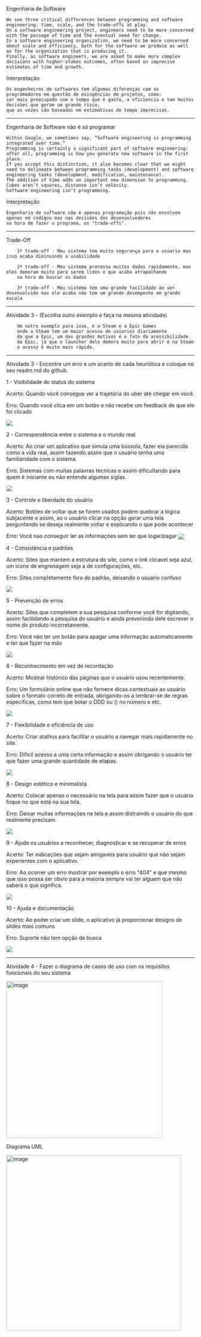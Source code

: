 Engenharia de Software
    
    We see three critical differences between programming and software engineering: time, scale, and the trade-offs at play. 
    On a software engineering project, engineers need to be more concerned with the passage of time and the eventual need for change. 
    In a software engineering organization, we need to be more concerned about scale and efficiency, both for the software we produce as well as for the organization that is producing it. 
    Finally, as software engineers, we are asked to make more complex decisions with higher-stakes outcomes, often based on imprecise estimates of time and growth.


Interpretação
    
    Os engenheiros de softwares tem algumas diferenças com os programadores em questão de exisgências de projetos, como: 
    ser mais preocupado com o tempo que é gasto, a eficiencia e tem muitos decisões que geram um grande risco, 
    que as vezes são baseadas em estimativas de tempo imprecisas.

------------------------------------------------

Engenharia de Software não é só programar
    
    Within Google, we sometimes say, “Software engineering is programming integrated over time.” 
    Programming is certainly a significant part of software engineering: after all, programming is how you generate new software in the first place. 
    If you accept this distinction, it also becomes clear that we might need to delineate between programming tasks (development) and software engineering tasks (development, modification, maintenance). 
    The addition of time adds an important new dimension to programming. Cubes aren’t squares, distance isn’t velocity. 
    Software engineering isn’t programming.

Interpretação
    
    Engenharia de software não é apenas programação pois não envolvem apenas em codígos mas nas decisões dos desenvolvedores
    na hora de fazer o programa, os "trade-offs".
    
------------------------------------------------

    
Trade-Off

        1º trade-off - Meu sistema tem muito segurança para o usúario mas isso acaba diminuindo a usabilidade
    
        2º trade-off - Meu sistema processa muitos dados rapidamente, mas eles demoram muito para serem lidos o que acaba atrapalhando
        na hora de buscar os dados
    
        3º trade-off - Meu sistema tem uma grande facilidade ao ser desenvolvido mas ele acaba não tem um grande desempenho em grande escala

------------------------------------------------

Atividade 3 - (Escolha outro exemplo e faça na mesma atividade)

        Um outro exemplo para isso, é a Steam e a Epic Games
        onde a Steam tem um maior acesso de usúarios diariamente
        do que a Epic, um dos grandes motivos é o fato da acessibilidade
        da Epic, já que o launcher dele demora muito para abrir e na Steam
        o acesso é muito mais rápido.
        
------------------------------------------------

Atividade 3 - Encontre um erro e um acerto de cada heurística e coloque no seu readm.md do github.

1 - Visibilidade do status do sistema
    
Acerto: Quando você consegue ver a trajetória do uber até chegar em você.
        
Erro: Quando você clica em um botão e não recebe um feedback de que ele foi clicado
        
<img align="center" src="https://github.com/GabrielBartolomeu1/Bertoti/assets/127538473/1feeb35a-11e8-4302-8c95-141bf85d83c6"/>

2 - Correspondência entre o sistema e o mundo real
    
Acerto: Ao criar um aplicativo que simula uma bússola, fazer ela parecida como a vida real, assim fazendo assim que o usuário tenha uma familiaridade com o sistema.
        
Erro: Sistemas com muitas palavras tecnicas e assim dificultando para quem é iniciante ou não entende algumas siglas.

<img align="center" src="https://github.com/GabrielBartolomeu1/Bertoti/assets/127538473/4261d23e-c7ba-44f0-94ec-54d3c9c86488"/>

3 - Controle e liberdade do usuário
    
Acerto: Botões de voltar que se forem usados podem quebrar a lógica subjacente e assim, ao o usuário clicar na opção gerar uma tela perguntando se deseja realmente voltar e explicando o que pode acontecer
        
Erro: Você nao conseguir ler as informações sem ter que logar/pagar 
<img align="center" src="https://github.com/GabrielBartolomeu1/Bertoti/assets/127538473/e1f02a33-7314-4bc9-9d62-cd474780287a"/>

4 - Consistência e padrões
    
Acerto: Sites que mantem a estrutura do site, como o link clicavel seja azul, um icone de engrenagem seja a de configurações, etc.
        
Erro: Sites completamente fora do padrão, deixando o usuário confuso

<img align="center" src="https://github.com/GabrielBartolomeu1/Bertoti/assets/127538473/3462235f-3bf6-4862-b638-ef39c8281f19"/>

5 - Prevenção de erros
    
Acerto: Sites que completem a sua pesquisa conforme você for digitando, assim facilidando a pesquisa do usuário e ainda prevenindo dele escrever o nome do produto incorretamente.
        
Erro: Você não ter um botão para apagar uma informação automaticamente e ter que fazer na mão

<img align="center" src="https://github.com/GabrielBartolomeu1/Bertoti/assets/127538473/47025d95-bf85-4ff6-a066-fb2c1c2cdef4"/>

6 - Reconhecimento em vez de recordação
    
Acerto: Mostrar histórico das páginas que o usuário usou recentemente.
        
Erro: Um formulário online que não fornece dicas contextuais ao usuário sobre o formato correto de entrada, obrigando-os a lembrar-se de regras específicas, como tem que botar o DDD ou () no número e etc.

<img align="center" src="https://github.com/GabrielBartolomeu1/Bertoti/assets/127538473/a252d8e9-22f0-40ec-8d4f-7b9dfde74815"/>

7 - Flexibilidade e eficiência de uso
    
Acerto: Criar atalhos para facilitar o usuário a navegar mais rapidamente no site.
        
Erro: Dificil acesso a uma certa informação e assim obrigando o usuário ter que fazer uma grande quantidade de etapas.

<img align="center" src="https://github.com/GabrielBartolomeu1/Bertoti/assets/127538473/32c9d44f-6cd7-4b35-82ff-9fb42adf295a"/>

8 - Design estético e minimalista
    
Acerto: Colocar apenas o necessário na tela para assim fazer que o usuário foque no que está na sua tela.
        
Erro: Deixar muitas informações na tela e assim distraindo o usuário do que realmente precisam.

<img align="center" src="https://github.com/GabrielBartolomeu1/Bertoti/assets/127538473/3faec075-e01a-47c5-b5fd-1db04f9acc30"/>

9 - Ajude os usuários a reconhecer, diagnosticar e se recuperar de erros
    
Acerto: Ter indicações que sejam amigaveis para usuário que não sejam experientes com o aplicativo.
        
Erro: Ao ocorrer um erro mostrar por exemplo o erro "404" e que mesmo que isso possa ser obvio para a maioria sempre vai ter alguem que não saberá o que significa.

<img align="center" src="https://github.com/GabrielBartolomeu1/Bertoti/assets/127538473/d74d4caa-625c-420c-8c54-b9f93a792357"/>

10 - Ajuda e documentação
    
Acerto: Ao poder criar um slide, o aplicativo já proporcionar designs de slides mais comuns
        
Erro: Suporte não tem opção de busca

<img align="center" src="https://github.com/GabrielBartolomeu1/Bertoti/assets/127538473/15169512-ec29-49cc-8b52-8c9210c60004"/>

------------------------------------------------

Atividade 4 - Fazer o diagrama de casos de uso com os requisitos funcionais do seu sistema

<img width="418" alt="image" src="https://github.com/GabrielBartolomeu1/Bertoti/assets/127538473/7053704b-42b0-4812-8612-44b245622807">

Diagrama UML

<img width="468" alt="image" src="https://github.com/GabrielBartolomeu1/Bertoti/assets/127538473/b989c2a2-f2d0-4b47-949d-f8300e5c6ab8">

